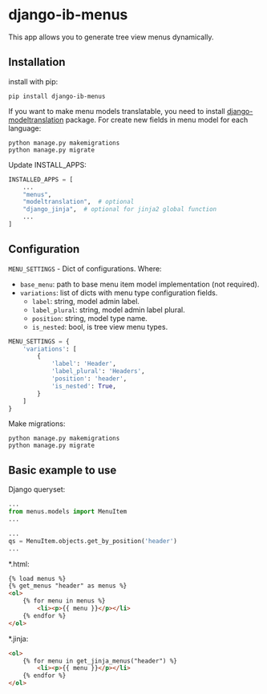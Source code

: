 # django-ib-menus

This app allows you to generate tree view menus dynamically.

## Installation

install with pip:

```shell
pip install django-ib-menus
```

If you want to make menu models translatable, you need to install [django-modeltranslation](https://github.com/deschler/django-modeltranslation) package. For create new fields in menu model for each language:

```shell
python manage.py makemigrations
python manage.py migrate
```

Update INSTALL_APPS:

```python
INSTALLED_APPS = [
	...
	"menus",
	"modeltranslation",  # optional
	"django_jinja",  # optional for jinja2 global function
	...
]
```

## Configuration

`MENU_SETTINGS` - Dict of configurations. Where:
- `base_menu`: path to base menu item model implementation (not required).
- `variations`: list of dicts with menu type configuration fields.
	- `label`: string, model admin label.
	- `label_plural`: string, model admin label plural.
	- `position`: string, model type name.
	- `is_nested`: bool, is tree view menu types.

```python
MENU_SETTINGS = {
    'variations': [
        {
            'label': 'Header', 
            'label_plural': 'Headers', 
            'position': 'header', 
            'is_nested': True,
        }
    ]
}
```

Make migrations:

```shell
python manage.py makemigrations
python manage.py migrate
```

## Basic example to use

Django queryset:

```python
...
from menus.models import MenuItem
...

...
qs = MenuItem.objects.get_by_position('header')
...
```

*.html:

```html
{% load menus %}
{% get_menus "header" as menus %}
<ol>
    {% for menu in menus %}
        <li><p>{{ menu }}</p></li>
    {% endfor %}
</ol>
```

*.jinja:

```html
<ol>
    {% for menu in get_jinja_menus("header") %}
        <li><p>{{ menu }}</p></li>
    {% endfor %}
</ol>
```
